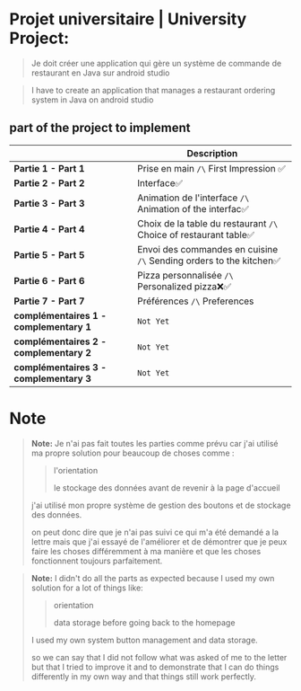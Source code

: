 # Projet universitaire | University Project:

>Je doit  créer une application qui gère un système de commande de restaurant en Java sur android studio

>I have to create an application that manages a restaurant ordering system in Java on android studio

## part of the project to implement

|                						|Description					|
|---------------------------------------|-------------------------------|
|**Partie 1 - Part 1**						|Prise en main `/\` First Impression ✅          |
|**Partie 2 - Part 2**						|Interface✅       |
|**Partie 3 - Part 3**						|Animation de l'interface `/\` Animation of the interfac✅|
|**Partie 4 - Part 4**						|Choix de la table du restaurant `/\` Choice of restaurant table✅|
|**Partie 5 - Part 5**						|Envoi des commandes en cuisine `/\` Sending orders to the kitchen✅          |
|**Partie 6 - Part 6**						|Pizza personnalisée `/\` Personalized pizza❌✅           |
|**Partie 7 - Part 7**						|Préférences `/\` Preferences|
|**complémentaires 1 - complementary 1**    |`Not Yet`|
|**complémentaires 2 - complementary 2**    |`Not Yet`|
|**complémentaires 3 - complementary 3**    |`Not Yet`|


# Note
> **Note:** Je n'ai pas fait toutes les parties comme prévu car j'ai utilisé ma propre solution pour beaucoup de choses comme : 
> >l'orientation
> >
> >le stockage des données avant de revenir à la page d'accueil 
> 
> j'ai utilisé mon propre système de gestion des boutons et de stockage des données. 
> 
> on peut donc dire que je n'ai pas suivi ce qui m'a été demandé a la lettre mais que j'ai essayé de l'améliorer et de démontrer que je peux faire les choses différemment à ma manière et que les choses fonctionnent toujours parfaitement.

> **Note:** I didn't do all the parts as expected because I used my own solution for a lot of things like: 
> >orientation
> >
> > data storage before going back to the homepage 
>
>I used my own system button management and data storage.
>
> so we can say that I did not follow what was asked of me to the letter but that I tried to improve it and to demonstrate that I can do things differently in my own way and that things still work perfectly.
